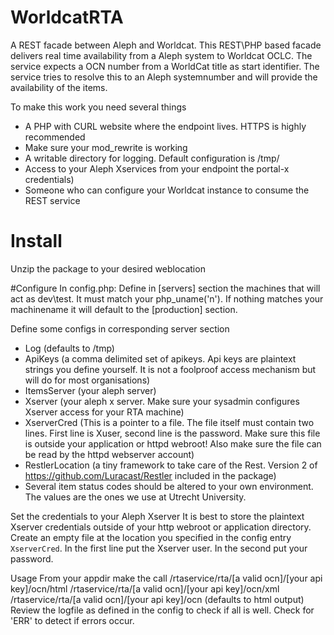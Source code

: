 # WorldcatRTA
A REST facade between Aleph and Worldcat.
This REST\PHP  based facade delivers real time availability from a Aleph system to Worldcat OCLC.
The service expects a OCN number from a WorldCat title as start identifier. The service tries to resolve this to an Aleph systemnumber and will provide the availability of the items.

To make this work you need several things
* A PHP with CURL website where the endpoint lives. HTTPS is highly recommended
* Make sure your mod_rewrite is working
* A writable directory for logging. Default configuration is /tmp/
* Access to your Aleph Xservices from your endpoint the portal-x credentials)
* Someone who can configure your Worldcat instance to consume the REST service


# Install
Unzip the package to your desired weblocation

#Configure
In config.php:
Define in [servers] section the machines that will act as dev\test. It must match your php_uname('n'). If nothing matches your machinename it will default to the [production] section.

Define some configs in corresponding server section
* Log (defaults to /tmp)
* ApiKeys (a comma delimited set of apikeys. Api keys are plaintext strings you define yourself. It is not a foolproof access mechanism but will do for most organisations)
* ItemsServer (your aleph server)
* Xserver (your aleph x server. Make sure your sysadmin configures Xserver access for your RTA machine)
* XserverCred (This is a pointer to a file. The file itself must contain two lines. First line is Xuser, second line is the password. Make sure this file is outside your application or httpd webroot! Also make sure the file can be read by the httpd webserver account)
* RestlerLocation (a tiny framework to take care of the Rest. Version 2 of https://github.com/Luracast/Restler  included in the package)
* Several item status codes should be altered to your own environment. The values are the ones we use at Utrecht  University.

Set the credentials to your Aleph Xserver
It is best to store the plaintext Xserver credentials outside of your http webroot or application directory. Create an empty file at the location you specified in the config entry `XserverCred`.  In the first line put the Xserver user. In the second put your password.

Usage
From your appdir make the call 
/rtaservice/rta/[a valid ocn]/[your api key]/ocn/html
/rtaservice/rta/[a valid ocn]/[your api key]/ocn/xml
/rtaservice/rta/[a valid ocn]/[your api key]/ocn (defaults to html output)
Review the logfile as defined in the config to check if all is well. Check for 'ERR' to detect if errors occur.







